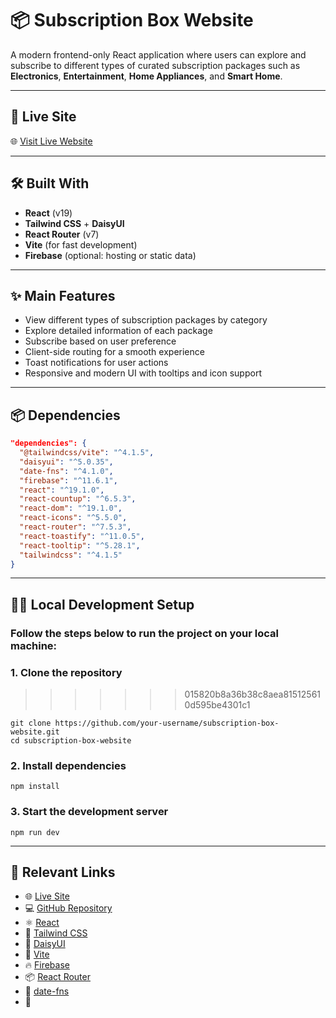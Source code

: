 # 📦 Subscription Box Website

A modern frontend-only React application where users can explore and subscribe to different types of curated subscription packages such as **Electronics**, **Entertainment**, **Home Appliances**, and **Smart Home**.

---

## 🚀 Live Site

🌐 [Visit Live Website]([https://your-live-site-link.com](https://subscription-box-6103b.web.app/))

---

## 🛠️ Built With

- **React** (v19)
- **Tailwind CSS** + **DaisyUI**
- **React Router** (v7)
- **Vite** (for fast development)
- **Firebase** (optional: hosting or static data)
  
---

## ✨ Main Features

- View different types of subscription packages by category
- Explore detailed information of each package
- Subscribe based on user preference
- Client-side routing for a smooth experience
- Toast notifications for user actions
- Responsive and modern UI with tooltips and icon support

---

## 📦 Dependencies

```json
"dependencies": {
  "@tailwindcss/vite": "^4.1.5",
  "daisyui": "^5.0.35",
  "date-fns": "^4.1.0",
  "firebase": "^11.6.1",
  "react": "^19.1.0",
  "react-countup": "^6.5.3",
  "react-dom": "^19.1.0",
  "react-icons": "^5.5.0",
  "react-router": "^7.5.3",
  "react-toastify": "^11.0.5",
  "react-tooltip": "^5.28.1",
  "tailwindcss": "^4.1.5"
}

```

---


## 🧑‍💻 Local Development Setup

### Follow the steps below to run the project on your local machine:

### 1. Clone the repository

>>>>>>> 015820b8a36b38c8aea815125610d595be4301c1
```
git clone https://github.com/your-username/subscription-box-website.git
cd subscription-box-website
```

### 2. Install dependencies

```
npm install
```

### 3. Start the development server

```
npm run dev
```

---

## 🔗 Relevant Links

- 🌐 [Live Site](https://your-live-site-link.com)  
- 💻 [GitHub Repository](https://github.com/your-username/subscription-box-website)  
- ⚛️ [React](https://reactjs.org/)  
- 💨 [Tailwind CSS](https://tailwindcss.com/)  
- 🌸 [DaisyUI](https://daisyui.com/)  
- 🚀 [Vite](https://vitejs.dev/)  
- 🔥 [Firebase](https://firebase.google.com/)  
- 📦 [React Router](https://reactrouter.com/)  
- 📅 [date-fns](https://date-fns.org/)  
- 🔢

